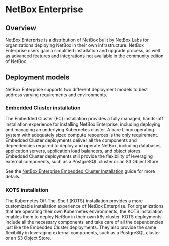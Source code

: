 # NetBox Enterprise

## Overview

NetBox Enterprise is a distribution of NetBox built by NetBox Labs for organizations deploying NetBox in their own infrastructure. NetBox Enterprise users gain a simplified installation and upgrade process, as well as advanced features and integrations not available in the community editon of NetBox.


## Deployment models

NetBox Enterprise supports two different deployment models to best address varying requirements and environments. 

### Embedded Cluster installation

The Embedded Cluster (EC) installation provides a fully managed, hands-off installation experience for installing NetBox Enterprise, including deploying and managing an underlying Kubernetes cluster. A bare Linux operating system with adequately sized compute resources is the only requirement. Embedded Cluster deployments deliver all the components and dependencies required to deploy and operate NetBox, including databases, application servers, application load balancers, and object stores. Embedded Cluster deployments still provide the flexibility of leveraging external components, such as a PostgreSQL cluster or an S3 Object Store.

See the [NetBox Enterprise Embedded Cluster Installation](nbe-ec-installation.md) guide for more details.

### KOTS installation

The Kubernetes Off-The-Shelf (KOTS) installation provides a more customizable installation experience of NetBox Enterprise. For organizations that are  operating their own Kubernetes environments, the KOTS installation enables them to deploy NetBox in their own k8s cluster. KOTS deployments include all the necessary components and take care of all the dependencies just like the Embedded Cluster deployments. They also provide the same flexibility in leveraging external components, such as a PostgreSQL cluster or an S3 Object Store.